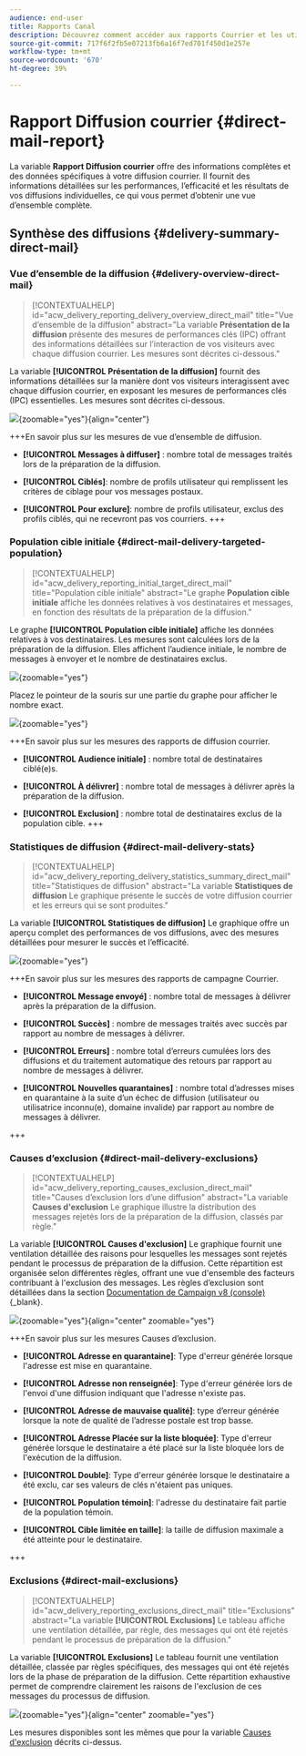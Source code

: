 ```yaml
---
audience: end-user
title: Rapports Canal
description: Découvrez comment accéder aux rapports Courrier et les utiliser
source-git-commit: 717f6f2fb5e07213fb6a16f7ed701f450d1e257e
workflow-type: tm+mt
source-wordcount: '670'
ht-degree: 39%

---
```


# Rapport Diffusion courrier {#direct-mail-report}

La variable **Rapport Diffusion courrier** offre des informations complètes et des données spécifiques à votre diffusion courrier. Il fournit des informations détaillées sur les performances, l’efficacité et les résultats de vos diffusions individuelles, ce qui vous permet d’obtenir une vue d’ensemble complète.

## Synthèse des diffusions {#delivery-summary-direct-mail}

### Vue d’ensemble de la diffusion {#delivery-overview-direct-mail}

>[!CONTEXTUALHELP]
>id="acw_delivery_reporting_delivery_overview_direct_mail"
>title="Vue d’ensemble de la diffusion"
>abstract="La variable **Présentation de la diffusion** présente des mesures de performances clés (IPC) offrant des informations détaillées sur l’interaction de vos visiteurs avec chaque diffusion courrier. Les mesures sont décrites ci-dessous."

La variable **[!UICONTROL Présentation de la diffusion]** fournit des informations détaillées sur la manière dont vos visiteurs interagissent avec chaque diffusion courrier, en exposant les mesures de performances clés (IPC) essentielles.  Les mesures sont décrites ci-dessous.

![](assets/direct-overview.png){zoomable=&quot;yes&quot;}{align="center"}

+++En savoir plus sur les mesures de vue d’ensemble de diffusion.

* **[!UICONTROL Messages à diffuser]** : nombre total de messages traités lors de la préparation de la diffusion.

* **[!UICONTROL Ciblés]**: nombre de profils utilisateur qui remplissent les critères de ciblage pour vos messages postaux.

* **[!UICONTROL Pour exclure]**: nombre de profils utilisateur, exclus des profils ciblés, qui ne recevront pas vos courriers.
+++

### Population cible initiale {#direct-mail-delivery-targeted-population}

>[!CONTEXTUALHELP]
>id="acw_delivery_reporting_initial_target_direct_mail"
>title="Population cible initiale"
>abstract="Le graphe **Population cible initiale** affiche les données relatives à vos destinataires et messages, en fonction des résultats de la préparation de la diffusion."

Le graphe **[!UICONTROL Population cible initiale]** affiche les données relatives à vos destinataires. Les mesures sont calculées lors de la préparation de la diffusion. Elles affichent l’audience initiale, le nombre de messages à envoyer et le nombre de destinataires exclus.

![](assets/direct-mail-delivery-targeted-population.png){zoomable=&quot;yes&quot;}

Placez le pointeur de la souris sur une partie du graphe pour afficher le nombre exact.

![](assets/direct-mail-delivery-targeted-population_2.png){zoomable=&quot;yes&quot;}

+++En savoir plus sur les mesures des rapports de diffusion courrier.

* **[!UICONTROL Audience initiale]** : nombre total de destinataires ciblé(e)s.

* **[!UICONTROL À délivrer]** : nombre total de messages à délivrer après la préparation de la diffusion.

* **[!UICONTROL Exclusion]** : nombre total de destinataires exclus de la population cible.
+++

### Statistiques de diffusion {#direct-mail-delivery-stats}

>[!CONTEXTUALHELP]
>id="acw_delivery_reporting_delivery_statistics_summary_direct_mail"
>title="Statistiques de diffusion"
>abstract="La variable **Statistiques de diffusion** Le graphique présente le succès de votre diffusion courrier et les erreurs qui se sont produites."

La variable **[!UICONTROL Statistiques de diffusion]** Le graphique offre un aperçu complet des performances de vos diffusions, avec des mesures détaillées pour mesurer le succès et l’efficacité.

![](assets/direct-mail-delivery-stats.png){zoomable=&quot;yes&quot;}

+++En savoir plus sur les mesures des rapports de campagne Courrier.

* **[!UICONTROL Message envoyé]** : nombre total de messages à délivrer après la préparation de la diffusion.

* **[!UICONTROL Succès]** : nombre de messages traités avec succès par rapport au nombre de messages à délivrer.

* **[!UICONTROL Erreurs]** : nombre total d’erreurs cumulées lors des diffusions et du traitement automatique des retours par rapport au nombre de messages à délivrer.

* **[!UICONTROL Nouvelles quarantaines]** : nombre total d’adresses mises en quarantaine à la suite d’un échec de diffusion (utilisateur ou utilisatrice inconnu(e), domaine invalide) par rapport au nombre de messages à délivrer.

+++

### Causes d’exclusion {#direct-mail-delivery-exclusions}

>[!CONTEXTUALHELP]
>id="acw_delivery_reporting_causes_exclusion_direct_mail"
>title="Causes d’exclusion lors d’une diffusion"
>abstract="La variable **Causes d&#39;exclusion** Le graphique illustre la distribution des messages rejetés lors de la préparation de la diffusion, classés par règle."

La variable **[!UICONTROL Causes d&#39;exclusion]** Le graphique fournit une ventilation détaillée des raisons pour lesquelles les messages sont rejetés pendant le processus de préparation de la diffusion. Cette répartition est organisée selon différentes règles, offrant une vue d&#39;ensemble des facteurs contribuant à l&#39;exclusion des messages. Les règles d’exclusion sont détaillées dans la section [Documentation de Campaign v8 (console)](https://experienceleague.adobe.com/docs/campaign/campaign-v8/send/failures/delivery-failures.html?lang=fr#email-error-types){_blank}.

![](assets/direct-mail-delivery-exclusions.png){zoomable=&quot;yes&quot;}{align="center" zoomable="yes"}

+++En savoir plus sur les mesures Causes d’exclusion.

* **[!UICONTROL Adresse en quarantaine]**: Type d&#39;erreur générée lorsque l&#39;adresse est mise en quarantaine.

* **[!UICONTROL Adresse non renseignée]**: Type d&#39;erreur générée lors de l&#39;envoi d&#39;une diffusion indiquant que l&#39;adresse n&#39;existe pas.

* **[!UICONTROL Adresse de mauvaise qualité]**: type d’erreur générée lorsque la note de qualité de l’adresse postale est trop basse.

* **[!UICONTROL Adresse Placée sur la liste bloquée]**: Type d&#39;erreur générée lorsque le destinataire a été placé sur la liste bloquée lors de l&#39;exécution de la diffusion.

* **[!UICONTROL Double]**: Type d&#39;erreur générée lorsque le destinataire a été exclu, car ses valeurs de clés n&#39;étaient pas uniques.

* **[!UICONTROL Population témoin]**: l&#39;adresse du destinataire fait partie de la population témoin.

* **[!UICONTROL Cible limitée en taille]**: la taille de diffusion maximale a été atteinte pour le destinataire.

+++

### Exclusions {#direct-mail-exclusions}

>[!CONTEXTUALHELP]
>id="acw_delivery_reporting_exclusions_direct_mail"
>title="Exclusions"
>abstract="La variable **[!UICONTROL Exclusions]** Le tableau affiche une ventilation détaillée, par règle, des messages qui ont été rejetés pendant le processus de préparation de la diffusion."

La variable **[!UICONTROL Exclusions]** Le tableau fournit une ventilation détaillée, classée par règles spécifiques, des messages qui ont été rejetés lors de la phase de préparation de la diffusion. Cette répartition exhaustive permet de comprendre clairement les raisons de l&#39;exclusion de ces messages du processus de diffusion.

![](assets/direct-mail-exclusions.png){zoomable=&quot;yes&quot;}{align="center" zoomable="yes"}

Les mesures disponibles sont les mêmes que pour la variable [Causes d&#39;exclusion](#direct-mail-delivery-exclusions) décrits ci-dessus.
